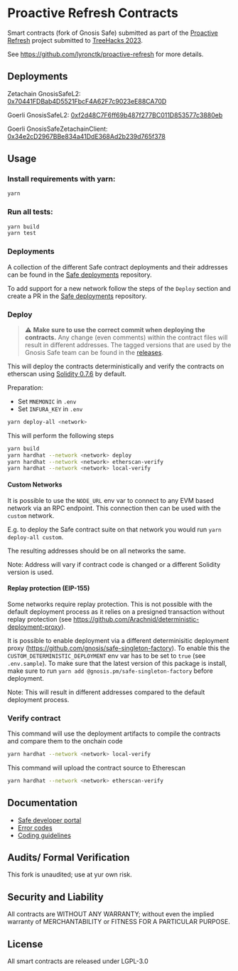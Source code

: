 # Proactive Refresh Contracts

Smart contracts (fork of Gnosis Safe) submitted as part of the [Proactive Refresh](https://devpost.com/software/proactive-refresh) project submitted to [TreeHacks 2023](https://www.treehacks.com/).

See https://github.com/lyronctk/proactive-refresh for more details.

## Deployments

Zetachain GnosisSafeL2: [0x70441FDBab4D5521FbcF4A62F7c9023eE88CA70D](https://explorer.zetachain.com/address/0x70441FDBab4D5521FbcF4A62F7c9023eE88CA70D)

Goerli GnosisSafeL2: [0xf2d48C7F6ff69b487f277BC011D853577c3880eb](https://goerli.etherscan.io/address/0xf2d48C7F6ff69b487f277BC011D853577c3880eb)

Goerli GnosisSafeZetachainClient: [0x34e2cD2967BBe834a41DdE368Ad2b239d765f378](https://goerli.etherscan.io/address/0x34e2cD2967BBe834a41DdE368Ad2b239d765f378)

## Usage

### Install requirements with yarn:

```bash
yarn
```

### Run all tests:

```bash
yarn build
yarn test
```

### Deployments

A collection of the different Safe contract deployments and their addresses can be found in the [Safe deployments](https://github.com/gnosis/safe-deployments) repository.

To add support for a new network follow the steps of the `Deploy` section and create a PR in the [Safe deployments](https://github.com/gnosis/safe-deployments) repository.

### Deploy

> :warning: **Make sure to use the correct commit when deploying the contracts.** Any change (even comments) within the contract files will result in different addresses. The tagged versions that are used by the Gnosis Safe team can be found in the [releases](https://github.com/gnosis/safe-contracts/releases).

This will deploy the contracts deterministically and verify the contracts on etherscan using [Solidity 0.7.6](https://github.com/ethereum/solidity/releases/tag/v0.7.6) by default.

Preparation:

- Set `MNEMONIC` in `.env`
- Set `INFURA_KEY` in `.env`

```bash
yarn deploy-all <network>
```

This will perform the following steps

```bash
yarn build
yarn hardhat --network <network> deploy
yarn hardhat --network <network> etherscan-verify
yarn hardhat --network <network> local-verify
```

#### Custom Networks

It is possible to use the `NODE_URL` env var to connect to any EVM based network via an RPC endpoint. This connection then can be used with the `custom` network.

E.g. to deploy the Safe contract suite on that network you would run `yarn deploy-all custom`.

The resulting addresses should be on all networks the same.

Note: Address will vary if contract code is changed or a different Solidity version is used.

#### Replay protection (EIP-155)

Some networks require replay protection. This is not possible with the default deployment process as it relies on a presigned transaction without replay protection (see https://github.com/Arachnid/deterministic-deployment-proxy).

It is possible to enable deployment via a different determinisitic deployment proxy (https://github.com/gnosis/safe-singleton-factory). To enable this the `CUSTOM_DETERMINISTIC_DEPLOYMENT` env var has to be set to `true` (see `.env.sample`). To make sure that the latest version of this package is install, make sure to run `yarn add @gnosis.pm/safe-singleton-factory` before deployment.

Note: This will result in different addresses compared to the default deployment process.

### Verify contract

This command will use the deployment artifacts to compile the contracts and compare them to the onchain code

```bash
yarn hardhat --network <network> local-verify
```

This command will upload the contract source to Etherescan

```bash
yarn hardhat --network <network> etherscan-verify
```

## Documentation

- [Safe developer portal](http://docs.gnosis.io/safe)
- [Error codes](docs/error_codes.md)
- [Coding guidelines](docs/guidelines.md)

## Audits/ Formal Verification

This fork is unaudited; use at yur own risk.

## Security and Liability

All contracts are WITHOUT ANY WARRANTY; without even the implied warranty of MERCHANTABILITY or FITNESS FOR A PARTICULAR PURPOSE.

## License

All smart contracts are released under LGPL-3.0
